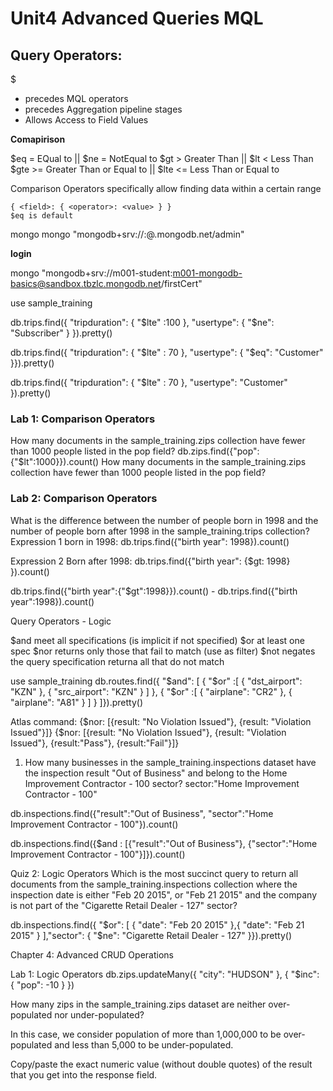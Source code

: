 # Unit4 Advanced Queries  MQL

## Query Operators:

  $
  - precedes MQL operators
  - precedes Aggregation pipeline stages
  - Allows Access to Field Values

  **Comapirison**

  $eq = EQual to  ||  $ne = NotEqual to
  $gt > Greater Than  ||  $lt < Less Than
  $gte >= Greater Than or Equal to  || $lte <= Less Than or Equal to

  Comparison Operators specifically allow finding data within a certain range

    { <field>: { <operator>: <value> } }
    $eq is default 


mongo mongo "mongodb+srv://<username>:<password>@<cluster>.mongodb.net/admin"


**login**

mongo "mongodb+srv://m001-student:m001-mongodb-basics@sandbox.tbzlc.mongodb.net/firstCert"

use sample_training

db.trips.find({ "tripduration": { "$lte" :100 },
                "usertype": { "$ne": "Subscriber" } }).pretty()


db.trips.find({ "tripduration": { "$lte" : 70 },
                "usertype": { "$eq": "Customer" }}).pretty()

db.trips.find({ "tripduration": { "$lte" : 70 },
                "usertype": "Customer" }).pretty()               

### Lab 1: Comparison Operators
How many documents in the sample_training.zips collection have fewer than 1000 people listed in the pop field?
db.zips.find({"pop":{"$lt":1000}}).count()
How many documents in the sample_training.zips collection have fewer than 1000 people listed in the pop field?

### Lab 2: Comparison Operators

What is the difference between the number of people born in 1998 and the number of people born after 1998 in the sample_training.trips collection?
Expression 1 born in 1998:
      db.trips.find({"birth year": 1998}).count()

Expression 2 Born after 1998:
      db.trips.find({"birth year": {$gt: 1998} }).count()

db.trips.find({"birth year":{"$gt":1998}}).count() - db.trips.find({"birth year":1998}).count()

  

  Query Operators - Logic

  $and  meet all specifications (is implicit if not specified)
  $or   at least one spec
  $nor  returns only those that fail to match  (use as filter)
  $not  negates the query specification returna all that do not match

use sample_training
db.routes.find({ "$and": [ { "$or" :[ { "dst_airport": "KZN" },
                                    { "src_airport": "KZN" }
                                  ] },
                          { "$or" :[ { "airplane": "CR2" },
                                     { "airplane": "A81" } ] }
                         ]}).pretty()


Atlas command:
{$nor: [{result: "No Violation Issued"}, {result: "Violation Issued"}]}
{$nor: [{result: "No Violation Issued"}, {result: "Violation Issued"}, {result:"Pass"}, {result:"Fail"}]}


1. How many businesses in the sample_training.inspections dataset have the
   inspection result "Out of Business" and belong to the Home Improvement
   Contractor - 100 sector?
sector:"Home Improvement Contractor - 100"

db.inspections.find({"result":"Out of Business", "sector":"Home Improvement Contractor - 100"}).count()

db.inspections.find({$and : [{"result":"Out of Business"}, {"sector":"Home Improvement Contractor - 100"}]}).count()

Quiz 2: Logic Operators
Which is the most succinct query to return all documents from the sample_training.inspections collection where the inspection date is either "Feb 20 2015", or "Feb 21 2015" and the company is not part of the "Cigarette Retail Dealer - 127" sector?


db.inspections.find({ "$or": [ { "date": "Feb 20 2015" },{ "date": "Feb 21 2015" } ],"sector": { "$ne": "Cigarette Retail Dealer - 127" }}).pretty()




Chapter 4: Advanced CRUD Operations

Lab 1: Logic Operators
db.zips.updateMany({ "city": "HUDSON" }, { "$inc": { "pop": -10 } })

How many zips in the sample_training.zips dataset are neither over-populated nor under-populated?

In this case, we consider population of more than 1,000,000 to be over- populated and less than 5,000 to be under-populated.

Copy/paste the exact numeric value (without double quotes) of the result that you get into the response field.
